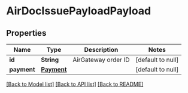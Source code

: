 # AirDocIssuePayloadPayload
## Properties

| Name | Type | Description | Notes |
|------------ | ------------- | ------------- | -------------|
| **id** | **String** | AirGateway order ID | [default to null] |
| **payment** | [**Payment**](Payment.md) |  | [default to null] |

[[Back to Model list]](../README.md#documentation-for-models) [[Back to API list]](../README.md#documentation-for-api-endpoints) [[Back to README]](../README.md)

